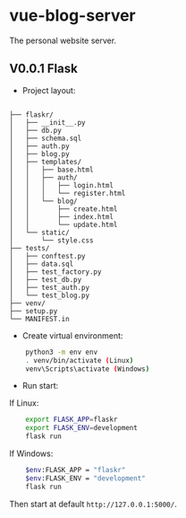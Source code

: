 # vue-blog-server

The personal website server.

## V0.0.1 Flask

* Project layout: 

```

├── flaskr/
│   ├── __init__.py
│   ├── db.py
│   ├── schema.sql
│   ├── auth.py
│   ├── blog.py
│   ├── templates/
│   │   ├── base.html
│   │   ├── auth/
│   │   │   ├── login.html
│   │   │   └── register.html
│   │   └── blog/
│   │       ├── create.html
│   │       ├── index.html
│   │       └── update.html
│   └── static/
│       └── style.css
├── tests/
│   ├── conftest.py
│   ├── data.sql
│   ├── test_factory.py
│   ├── test_db.py
│   ├── test_auth.py
│   └── test_blog.py
├── venv/
├── setup.py
└── MANIFEST.in

```

* Create virtual environment:

```sh
    python3 -m env env
    . venv/bin/activate (Linux)
    venv\Scripts\activate (Windows)
```

* Run start: 

If Linux:

```sh
    export FLASK_APP=flaskr
    export FLASK_ENV=development
    flask run
```

If Windows:

```sh
    $env:FLASK_APP = "flaskr"
    $env:FLASK_ENV = "development"
    flask run
```

Then start at default `http://127.0.0.1:5000/`.